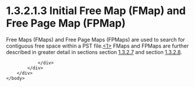 <html dir="LTR" xmlns:mshelp="http://msdn.microsoft.com/mshelp" xmlns:ddue="http://ddue.schemas.microsoft.com/authoring/2003/5" xmlns:xlink="http://www.w3.org/1999/xlink" xmlns:tool="http://www.microsoft.com/tooltip">
    <head>
        <meta http-equiv="Content-Type" content="text/html; CHARSET=utf-8"></meta>
        <meta name="save" content="history"></meta>
        <title>1.3.2.1.3 Initial Free Map (FMap) and Free Page Map (FPMap)</title>
        <xml>
            <mshelp:toctitle title="1.3.2.1.3 Initial Free Map (FMap) and Free Page Map (FPMap)"></mshelp:toctitle>
            <mshelp:rltitle title="[MS-PST]: Initial Free Map (FMap) and Free Page Map (FPMap)"></mshelp:rltitle>
            <mshelp:keyword index="A" term="ca65faa6-a850-46b8-b901-6fb1ee33a330"></mshelp:keyword>
            <mshelp:attr name="DCSext.ContentType" value="open specification"></mshelp:attr>
            <mshelp:attr name="AssetID" value="ca65faa6-a850-46b8-b901-6fb1ee33a330"></mshelp:attr>
            <mshelp:attr name="TopicType" value="kbRef"></mshelp:attr>
            <mshelp:attr name="DCSext.Title" value="[MS-PST]: Initial Free Map (FMap) and Free Page Map (FPMap)" />
        </xml>
    </head>
    <body>
        <div id="header">
            <h1 class="heading">1.3.2.1.3 Initial Free Map (FMap) and Free Page Map (FPMap)</h1>
        </div>
        <div id="mainSection">
            <div id="mainBody">
                <div id="allHistory" class="saveHistory"></div>
                <div id="sectionSection0" class="section" name="collapseableSection">
                    

<p>Free Maps (FMaps) and Free Page Maps (FPMaps) are used to
search for contiguous free space within a PST file.<a id="Appendix_A_Target_1"></a><a href="f040f8b2-f023-4ed9-94fd-de487da83ed5.htm#Appendix_A_1" aria-label="Product behavior note 1">&lt;1&gt;</a> FMaps and
FPMaps are further described in greater detail in sections section <a href="289b28b0-1e9a-4fa5-a4d1-cd214c275a16.htm">1.3.2.7</a> and section <a href="e3948d31-8c7a-41a6-b08c-5edf1f7274a4.htm">1.3.2.8</a>.</p>


                </div>
            </div>
        </div>
    </body>
</html>